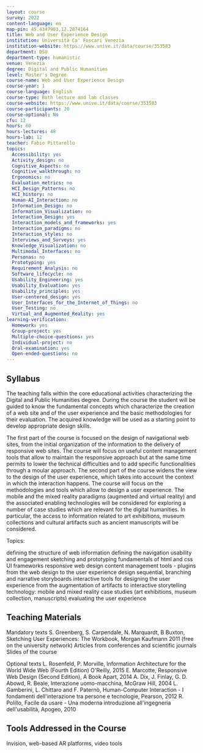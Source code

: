 ```yaml
---
layout: course
survey: 2022
content-language: en
map-pin: 45.4347903,12.2874164
title: Web and User Experience Design
institution: Università Ca' Foscari Venezia
institution-website: https://www.unive.it/data/course/353583 
department: DSU
department-type: humanistic
venue: Venezia
degree: Digital and Public Humanities
level: Master's Degree
course-name: Web and User Experience Design
course-year: 1
course-language: English
course-type: Both lecture and lab classes
course-website: https://www.unive.it/data/course/353583
course-participants: 20
course-optional: No
cfu: 12
hours: 60
hours-lectures: 48
hours-lab: 12
teacher: Fabio Pittarello
topics: 
  Accessibility: yes
  Activity_design: no
  Cognitive_Aspects: no
  Cognitive_walkthrough: no
  Ergonomics: no
  Evaluation_metrics: no
  HCI_Design_Patterns: no
  HCI_history: no
  Human-AI_Interaction: no
  Information_Design: no
  Information_Visualization: no
  Interaction_Design: yes
  Interaction_models_and_frameworks: yes
  Interaction_paradigms: no
  Interaction_styles: no
  Interviews_and_Surveys: yes
  Knowledge_Visualization: no
  Multimodal_Interfaces: no
  Personas: no
  Prototyping: yes
  Requirement_Analysis: no
  Software_lifecycle: no
  Usability_Engineering: yes
  Usability_Evaluation: yes
  Usability_principles: yes
  User-centered_design: yes
  User_Interfaces_for_the_Internet_of_Things: no
  User_Testing: no
  Virtual_and_Augmented_Reality: yes
learning-verification: 
  Homework: yes 
  Group-project: yes 
  Multiple-choice-questions: yes 
  Individual-project: no 
  Oral-examination: yes 
  Open-ended-questions: no 
---
```



## Syllabus 
The teaching falls within the core educational activities characterizing the Digital and Public Humanities degree.
During the course the student will be guided to know the fundamental concepts which characterize the creation of a web site and of the user experience and the basic methodologies for their evaluation.
The acquired knowledge will be used as a starting point to develop appropriate design skills.

The first part of the course is focused on the design of navigational web sites, from the initial organization of the information to the delivery of responsive web sites. 
The course will focus on useful content management tools that allow to maintain the responsive approach but at the same time permits to lower the technical difficulties and to add specific functionalities through a moular approach.
The second part of the course widens the view to the design of the user experience, which takes into account the context in which the interaction happens. The course will focus on the methodologies and tools which allow to design a user experience. 
The mobile and the mixed reality paradigms (augmented and virtual reality) and the associated enabling technologies will be considered for exploring a number of case studies which are relevant for the digital humanities. In particular, the access to information related to art exhibitions, museum collections and cultural artifacts such as ancient manuscripts will be considered.

Topics:

defining the structure of web information
defining the navigation
usability and engagement
sketching and prototyping
fundamentals of html and css
UI frameworks
responsive web design
content management tools - plugins
from the web design to the user experience design
sequential, branching and narrative storyboards
interactive tools for designing the user experience
from the augmentation of artifacts to interactive storytelling
technology: mobile and mixed reality
case studies (art exhibitions, museum collection, manuscripts)
evaluating the user experience

## Teaching Materials 
Mandatory texts
S. Greenberg, S. Carpendale, N. Marquardt, B Buxton, Sketching User Experiences: The Workbook, Morgan Kaufmann 2011 (free on the university network)
Articles from conferences and scientific journals
Slides of the course

Optional texts
L. Rosenfeld, P. Morville, Information Architecture for the World Wide Web (Fourth Edition) O'Reilly, 2015
E. Marcotte, Responsive Web Design (Second Edition), A Book Apart, 2014
A. Dix, J. Finlay, G. D. Abowd, R. Beale, Interazione uomo-macchina, McGraw Hill, 2004
L. Gamberini, L. Chittaro and F. Paternò, Human-Computer Interaction - I fondamenti dell'interazione tra persone e tecnologie, Pearson, 2012
R. Polillo, Facile da usare - Una moderna introduzione all'ingegneria dell'usabilità, Apogeo, 2010

## Tools Addressed in the Course 
Invision, web-based AR platforms, video tools
